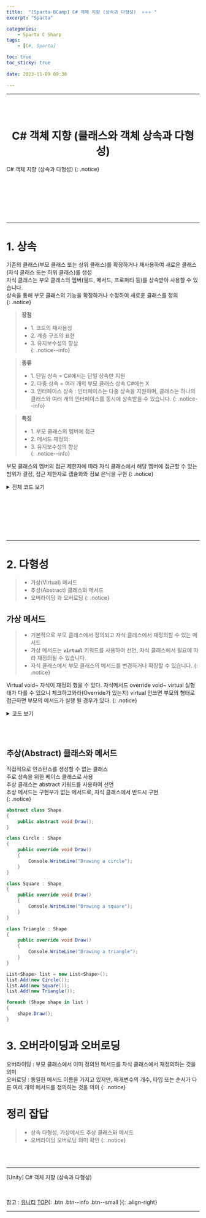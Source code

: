 ```yaml
---
title:  "[Sparta-BCamp] C# 객체 지향 (상속과 다형성)  ⭐⭐⭐ "
excerpt: "Sparta"

categories:
    - Sparta C Sharp
tags:
    - [C#, Sparta]

toc: true
toc_sticky: true
 
date: 2023-11-09 09:30

---
```

- - -
<BR><BR>

<center><H1> C# 객체 지향 (클래스와 객체 상속과 다형성)  </H1></center>
C# 객체 지향 (상속과 다형성)
{: .notice}

<br><br><br><br><br><br>
- - - 

# 1. 상속
기존의 클래스(부모 클래스 또는 상위 클래스)를 확장하거나 재사용하여 새로운 클래스(자식 클래스 또는 하위 클래스)를 생성  
자식 클래스는 부모 클래스의 멤버(필드, 메서드, 프로퍼티 등)를 상속받아 사용할 수 있습니다.  
상속을 통해 부모 클래스의 기능을 확장하거나 수정하여 새로운 클래스를 정의  
{: .notice}

> **장점**
> - 1.&nbsp;코드의 재사용성  
> - 2.&nbsp;계층 구조의 표현  
> - 3.&nbsp;유지보수성의 향상  
{: .notice--info}

> **종류**
> - 1.&nbsp;단일 상속 = C#에서는 단일 상속만 지원
> - 2.&nbsp;다중 상속 = 여러 개의 부모 클래스 상속 C#에는 X
> - 3.&nbsp;인터페이스 상속 : 인터페이스는 다중 상속을 지원하며, 클래스는 하나의 클래스와 여러 개의 인터페이스를 동시에 상속받을 수 있습니다.
{: .notice--info}

> **특징**
> - 1.&nbsp;부모 클래스의 멤버에 접근
> - 2.&nbsp;메서드 재정의: 
> - 3.&nbsp;유지보수성의 향상  
{: .notice--info}

 부모 클래스의 멤버의 접근 제한자에 따라 자식 클래스에서 해당 멤버에 접근할 수 있는 범위가 결정, 접근 제한자로  캡슐화와 정보 은닉을 구현
 {: .notice}

<details>
<summary>전체 코드 보기</summary>

<div class="notice--primary" markdown="1"> 

```c# 
// 부모 클래스
public class Animal
{
    public string Name { get; set; }
    public int Age { get; set; }

    public void Eat()
    {
        Console.WriteLine("Animal is eating.");
    }

    public void Sleep()
    {
        Console.WriteLine("Animal is sleeping.");
    }
}

// 자식 클래스
public class Dog : Animal
{
    public void Bark()
    {
        Console.WriteLine("Dog is bark.");
    }
}

public class Cat : Animal
{
    public void Sleep()
    {
        Console.WriteLine("Cat is sleeping.");
    }

    public void Meow()
    {
        Console.WriteLine("Cat is meow.");
    }
}

// 사용 예시
Dog dog = new Dog();
dog.Name = "Bobby";
dog.Age = 3;

dog.Eat();      // Animal is eating.
dog.Sleep();    // Animal is sleeping.
dog.Bark();     // Dog is barking

Cat cat = new Cat();
cat.Name = "KKami";
cat.Age = 10;

cat.Eat();
cat.Sleep();
cat.Meow();
```
</div>
</details>

<br><br><br><br><br><br>
- - - 

# 2. 다형성
> - 가상(Virtual) 메서드
> - 추상(Abstract) 클래스와 메서드
> - 오버라이딩 과 오버로딩
{: .notice}

## 가상 메서드
> - 기본적으로 부모 클래스에서 정의되고 자식 클래스에서 재정의할 수 있는 메서드
> - 가상 메서드는 **`virtual`** 키워드를 사용하여 선언, 자식 클래스에서 필요에 따라 재정의될 수 있습니다. 
> - 자식 클래스에서 부모 클래스의 메서드를 변경하거나 확장할 수 있습니다.
{: .notice}

Virtual void~ 자식이 재정의 했을 수 있다. 자식메서드 override void~
virtual 실형태가 다를 수 있으니 체크하고와라(Override가 있는지)
virtual 안쓰면 부모의 형태로 접근하면 부모의 메서드가 실행 될 경우가 있다.
{: .notice}
<details>
<summary>코드 보기</summary>

<div class="notice--primary" markdown="1"> 

```c# 
public class Unit
{
    public virtual void Move()
    {
        Console.WriteLine("두발로 걷기");
    }

    public void Attack()
    {
        Console.WriteLine("Unit 공격");
    }
}

public class Marine : Unit
{

}

public class Zergling : Unit
{
    public override void Move()
    {
        Console.WriteLine("네발로 걷기");
    }
}

// 사용 예시
// #1 참조형태와 실형태가 같을때
Marine marine = new Marine();
marine.Move();
marine.Attack();

Zergling zergling = new Zergling();
zergling.Move();
zergling.Attack();

// #2 참조형태와 실형태가 다를때   부모의 move가 동작을한다. -> Virtual 사용
List<Unit> list = new List<Unit>();
list.Add(new Marine());
list.Add(new Zergling());

foreach (Unit unit in list)
{
    unit.Move();    
}
```
</div>

</details>

<br><br>

## 추상(Abstract) 클래스와 메서드
직접적으로 인스턴스를 생성할 수 없는 클래스  
주로 상속을 위한 베이스 클래스로 사용  
추상 클래스는 abstract 키워드를 사용하여 선언  
추상 메서드는 구현부가 없는 메서드로, 자식 클래스에서 반드시 구현  
{: .notice}

<div class="notice--primary" markdown="1"> 

```c# 
abstract class Shape
{
    public abstract void Draw();
}

class Circle : Shape
{
    public override void Draw()
    {
        Console.WriteLine("Drawing a circle");
    }
}

class Square : Shape
{
    public override void Draw()
    {
        Console.WriteLine("Drawing a square");
    }
}

class Triangle : Shape
{
    public override void Draw()
    {
        Console.WriteLine("Drawing a triangle");
    }
}

List<Shape> list = new List<Shape>();
list.Add(new Circle());
list.Add(new Square());
list.Add(new Triangle());

foreach (Shape shape in list )
{
    shape.Draw();
}
```
</div>

# 3. 오버라이딩과 오버로딩
오버라이딩 : 부모 클래스에서 이미 정의된 메서드를 자식 클래스에서 재정의하는 것을 의미  
오버로딩 : 동일한 메서드 이름을 가지고 있지만, 매개변수의 개수, 타입 또는 순서가 다른  여러 개의 메서드를 정의하는 것을 의미
{: .notice}

# 정리 잡답
> - 상속 다형성, 가상메서드 추상 클래스와 메서드
> - 오버라이딩 오버로딩 의미 확인
{: .notice}

<br><br>
- - - 

[Unity] C# 객체 지향 (상속과 다형성)

<br>

참고 : [유니티](https://docs.unity3d.com/kr/)
[TOP](#){: .btn .btn--info .btn--small }{: .align-right}
<br>
- - -
